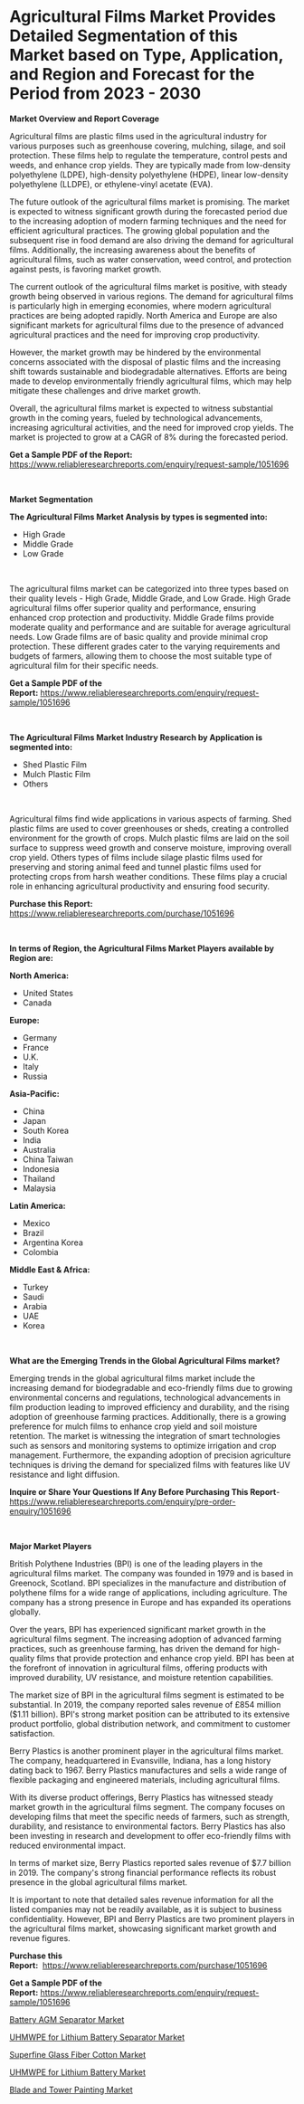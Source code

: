 <p><h1>Agricultural Films Market Provides Detailed Segmentation of this Market based on Type, Application, and Region and Forecast for the Period from 2023 - 2030</h1></p><p><strong>Market Overview and Report Coverage</strong></p>
<p><p>Agricultural films are plastic films used in the agricultural industry for various purposes such as greenhouse covering, mulching, silage, and soil protection. These films help to regulate the temperature, control pests and weeds, and enhance crop yields. They are typically made from low-density polyethylene (LDPE), high-density polyethylene (HDPE), linear low-density polyethylene (LLDPE), or ethylene-vinyl acetate (EVA).</p><p>The future outlook of the agricultural films market is promising. The market is expected to witness significant growth during the forecasted period due to the increasing adoption of modern farming techniques and the need for efficient agricultural practices. The growing global population and the subsequent rise in food demand are also driving the demand for agricultural films. Additionally, the increasing awareness about the benefits of agricultural films, such as water conservation, weed control, and protection against pests, is favoring market growth.</p><p>The current outlook of the agricultural films market is positive, with steady growth being observed in various regions. The demand for agricultural films is particularly high in emerging economies, where modern agricultural practices are being adopted rapidly. North America and Europe are also significant markets for agricultural films due to the presence of advanced agricultural practices and the need for improving crop productivity.</p><p>However, the market growth may be hindered by the environmental concerns associated with the disposal of plastic films and the increasing shift towards sustainable and biodegradable alternatives. Efforts are being made to develop environmentally friendly agricultural films, which may help mitigate these challenges and drive market growth.</p><p>Overall, the agricultural films market is expected to witness substantial growth in the coming years, fueled by technological advancements, increasing agricultural activities, and the need for improved crop yields. The market is projected to grow at a CAGR of 8% during the forecasted period.</p></p>
<p><strong>Get a Sample PDF of the Report:</strong> <a href="https://www.reliableresearchreports.com/enquiry/request-sample/1051696">https://www.reliableresearchreports.com/enquiry/request-sample/1051696</a></p>
<p>&nbsp;</p>
<p><strong>Market Segmentation</strong></p>
<p><strong>The Agricultural Films Market Analysis by types is segmented into:</strong></p>
<p><ul><li>High Grade</li><li>Middle Grade</li><li>Low Grade</li></ul></p>
<p>&nbsp;</p>
<p><p>The agricultural films market can be categorized into three types based on their quality levels - High Grade, Middle Grade, and Low Grade. High Grade agricultural films offer superior quality and performance, ensuring enhanced crop protection and productivity. Middle Grade films provide moderate quality and performance and are suitable for average agricultural needs. Low Grade films are of basic quality and provide minimal crop protection. These different grades cater to the varying requirements and budgets of farmers, allowing them to choose the most suitable type of agricultural film for their specific needs.</p></p>
<p><strong>Get a Sample PDF of the Report:</strong>&nbsp;<a href="https://www.reliableresearchreports.com/enquiry/request-sample/1051696">https://www.reliableresearchreports.com/enquiry/request-sample/1051696</a></p>
<p>&nbsp;</p>
<p><strong>The Agricultural Films Market Industry Research by Application is segmented into:</strong></p>
<p><ul><li>Shed Plastic Film</li><li>Mulch Plastic Film</li><li>Others</li></ul></p>
<p>&nbsp;</p>
<p><p>Agricultural films find wide applications in various aspects of farming. Shed plastic films are used to cover greenhouses or sheds, creating a controlled environment for the growth of crops. Mulch plastic films are laid on the soil surface to suppress weed growth and conserve moisture, improving overall crop yield. Others types of films include silage plastic films used for preserving and storing animal feed and tunnel plastic films used for protecting crops from harsh weather conditions. These films play a crucial role in enhancing agricultural productivity and ensuring food security.</p></p>
<p><strong>Purchase this Report:</strong>&nbsp; <a href="https://www.reliableresearchreports.com/purchase/1051696">https://www.reliableresearchreports.com/purchase/1051696</a></p>
<p>&nbsp;</p>
<p><strong>In terms of Region, the Agricultural Films Market Players available by Region are:</strong></p>
<p>
    <p> <strong> North America: </strong>
        <ul>
            <li>United States</li>
            <li>Canada</li>
        </ul>
        </p> 
    <p> <strong> Europe: </strong>
        <ul>
            <li>Germany</li>
            <li>France</li>
            <li>U.K.</li>
            <li>Italy</li>
            <li>Russia</li>
        </ul>
        </p> 
    <p> <strong> Asia-Pacific: </strong>
        <ul>
            <li>China</li>
            <li>Japan</li>
            <li>South Korea</li>
            <li>India</li>
            <li>Australia</li>
            <li>China Taiwan</li>
            <li>Indonesia</li>
            <li>Thailand</li>
            <li>Malaysia</li>
        </ul>
        </p> 
    <p> <strong> Latin America: </strong>
        <ul>
            <li>Mexico</li>
            <li>Brazil</li>
            <li>Argentina Korea</li>
            <li>Colombia</li>
        </ul>
        </p> 
    <p> <strong> Middle East & Africa: </strong>
        <ul>
            <li>Turkey</li>
            <li>Saudi</li>
            <li>Arabia</li>
            <li>UAE</li>
            <li>Korea</li>
        </ul>
    </p>
    </p>
<p>&nbsp;</p>
<p><strong>What are the Emerging Trends in the Global Agricultural Films market?</strong></p>
<p><p>Emerging trends in the global agricultural films market include the increasing demand for biodegradable and eco-friendly films due to growing environmental concerns and regulations, technological advancements in film production leading to improved efficiency and durability, and the rising adoption of greenhouse farming practices. Additionally, there is a growing preference for mulch films to enhance crop yield and soil moisture retention. The market is witnessing the integration of smart technologies such as sensors and monitoring systems to optimize irrigation and crop management. Furthermore, the expanding adoption of precision agriculture techniques is driving the demand for specialized films with features like UV resistance and light diffusion.</p></p>
<p><strong>Inquire or Share Your Questions If Any Before Purchasing This Report</strong>- <a href="https://www.reliableresearchreports.com/enquiry/pre-order-enquiry/1051696">https://www.reliableresearchreports.com/enquiry/pre-order-enquiry/1051696</a></p>
<p>&nbsp;</p>
<p><strong>Major Market Players</strong></p>
<p><p>British Polythene Industries (BPI) is one of the leading players in the agricultural films market. The company was founded in 1979 and is based in Greenock, Scotland. BPI specializes in the manufacture and distribution of polythene films for a wide range of applications, including agriculture. The company has a strong presence in Europe and has expanded its operations globally.</p><p>Over the years, BPI has experienced significant market growth in the agricultural films segment. The increasing adoption of advanced farming practices, such as greenhouse farming, has driven the demand for high-quality films that provide protection and enhance crop yield. BPI has been at the forefront of innovation in agricultural films, offering products with improved durability, UV resistance, and moisture retention capabilities.</p><p>The market size of BPI in the agricultural films segment is estimated to be substantial. In 2019, the company reported sales revenue of £854 million ($1.11 billion). BPI's strong market position can be attributed to its extensive product portfolio, global distribution network, and commitment to customer satisfaction.</p><p>Berry Plastics is another prominent player in the agricultural films market. The company, headquartered in Evansville, Indiana, has a long history dating back to 1967. Berry Plastics manufactures and sells a wide range of flexible packaging and engineered materials, including agricultural films.</p><p>With its diverse product offerings, Berry Plastics has witnessed steady market growth in the agricultural films segment. The company focuses on developing films that meet the specific needs of farmers, such as strength, durability, and resistance to environmental factors. Berry Plastics has also been investing in research and development to offer eco-friendly films with reduced environmental impact.</p><p>In terms of market size, Berry Plastics reported sales revenue of $7.7 billion in 2019. The company's strong financial performance reflects its robust presence in the global agricultural films market.</p><p>It is important to note that detailed sales revenue information for all the listed companies may not be readily available, as it is subject to business confidentiality. However, BPI and Berry Plastics are two prominent players in the agricultural films market, showcasing significant market growth and revenue figures.</p></p>
<p><strong>Purchase this Report:</strong>&nbsp;&nbsp;<a href="https://www.reliableresearchreports.com/purchase/1051696">https://www.reliableresearchreports.com/purchase/1051696</a></p>
<p></p>
<p><strong>Get a Sample PDF of the Report:</strong>&nbsp;<a href="https://www.reliableresearchreports.com/enquiry/request-sample/1051696">https://www.reliableresearchreports.com/enquiry/request-sample/1051696</a></p>
<p><p><a href="https://medium.com/@laurenbrown1918/battery-agm-separator-market-research-report-its-history-and-forecast-2023-to-2030-631f74c09494">Battery AGM Separator Market</a></p><p><a href="https://medium.com/@loririce03/uhmwpe-for-lithium-battery-separator-market-trends-forecast-and-competitive-analysis-to-2030-3651b24b6ed6">UHMWPE for Lithium Battery Separator Market</a></p><p><a href="https://medium.com/@joycelucas56/superfine-glass-fiber-cotton-market-comprehensive-assessment-by-type-application-and-geography-b3a0b2dbae5f">Superfine Glass Fiber Cotton Market</a></p><p><a href="https://medium.com/@deniseharvey70/uhmwpe-for-lithium-battery-market-trends-and-market-analysis-forecasted-for-period-2023-2030-6f7cf5813b81">UHMWPE for Lithium Battery Market</a></p><p><a href="https://medium.com/@christinascott1938/blade-and-tower-painting-market-size-market-outlook-and-market-forecast-2023-to-2030-105a4270cdd5">Blade and Tower Painting Market</a></p></p>
